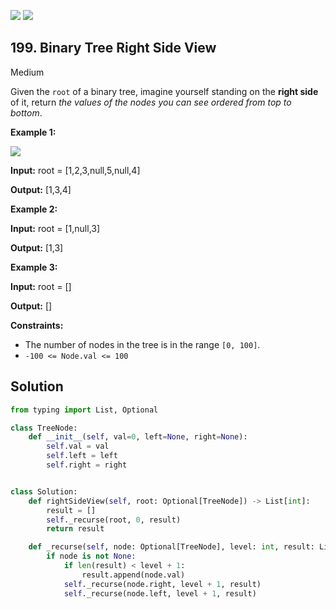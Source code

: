 [![](https://img.shields.io/github/stars/LeetCode-in-Python/LeetCode-in-Python?label=Stars&style=flat-square)](https://github.com/LeetCode-in-Python/LeetCode-in-Python)
[![](https://img.shields.io/github/forks/LeetCode-in-Python/LeetCode-in-Python?label=Fork%20me%20on%20GitHub%20&style=flat-square)](https://github.com/LeetCode-in-Python/LeetCode-in-Python/fork)

## 199\. Binary Tree Right Side View

Medium

Given the `root` of a binary tree, imagine yourself standing on the **right side** of it, return _the values of the nodes you can see ordered from top to bottom_.

**Example 1:**

![](https://assets.leetcode.com/uploads/2021/02/14/tree.jpg)

**Input:** root = [1,2,3,null,5,null,4]

**Output:** [1,3,4] 

**Example 2:**

**Input:** root = [1,null,3]

**Output:** [1,3] 

**Example 3:**

**Input:** root = []

**Output:** [] 

**Constraints:**

*   The number of nodes in the tree is in the range `[0, 100]`.
*   `-100 <= Node.val <= 100`

## Solution

```python
from typing import List, Optional

class TreeNode:
    def __init__(self, val=0, left=None, right=None):
        self.val = val
        self.left = left
        self.right = right


class Solution:
    def rightSideView(self, root: Optional[TreeNode]) -> List[int]:
        result = []
        self._recurse(root, 0, result)
        return result

    def _recurse(self, node: Optional[TreeNode], level: int, result: List[int]):
        if node is not None:
            if len(result) < level + 1:
                result.append(node.val)
            self._recurse(node.right, level + 1, result)
            self._recurse(node.left, level + 1, result)
```